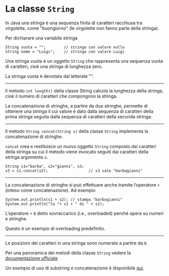 # La classe `String`

In Java una stringa è una sequenza finita di caratteri racchiusa tra virgolette, come "buongiorno"
(le virgolette non fanno parte della stringa).

Per dichiarare una variabile stringa

```
String vuota = "";        // stringa con valore nullo
String nome = "Luigi";    // stringa con valore Luigi
```

Una stringa vuota è un oggetto `String` che rappresenta una sequenza vuota di caratteri, cioè una stringa di lunghezza
zero.

La stringa vuota è denotata dal letterale "".

---

Il metodo `int length()` della classe String calcola la lunghezza della stringa, cioè il numero di caratteri che
compongono la stringa.

La concatenazione di stringhe, a partire da due stringhe, permette di ottenere una stringa il cui valore è dato dalla
sequenza di caratteri della prima stringa seguita dalla sequenza di caratteri della seconda stringa.

---

Il metodo `String concat(String x)` della classe `String` implementa la concatenazione di stringhe.

`concat` crea e restituisce un nuovo oggetto `String` composto dai caratteri della stringa su cui il metodo viene
invocato
seguiti dai caratteri della stringa argomento `x`.

```
String s1="barba", s2="gianni", s3;
s3 = s1.concat(s2);                  // s3 vale "barbagianni"
```

---

La concatenazione di stringhe si può effettuare anche tramite l’operatore `+` (inteso come concatenazione).
Ad esempio

```
System.out.println(s1 + s2); // stampa "barbagianni"
System.out.println("la "+ s1 + " di " + s2);
```

L’operatore `+` è detto sovraccarico (i.e., overloaded) perché opera su numeri e stringhe.

Questo è un esempio di overloading predefinito.

---

Le posizioni dei caratteri in una stringa sono numerate a partire da `0`.

Per una panoramica dei metodi della classe `String`
vedere la [documentazione ufficiale](https://docs.oracle.com/en/java/javase/17/docs/api/java.base/java/lang/String.html)

Un esempio di uso di substring e concatenazione è disponibile
[qui](course://OOP-first-lecture/Theory/src/SubstringConcatExample.java).